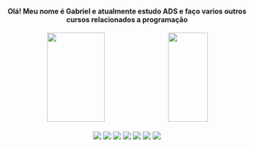 
<h4 align="center">Olá! Meu nome é Gabriel e atualmente estudo ADS e faço varios outros cursos relacionados a programação</h4>

<div align="center">
  <a href="https://github.com/gabrielgcfa"></a>
<img height="180em" width="48%" src="https://github-readme-stats.vercel.app/api/top-langs/?username=gabrielgcfa&layout=compact&langs_count=7&theme=dracula"/>
<img height="180em" width="40%" src="https://github-readme-stats.vercel.app/api?username=gabrielgcfa&show_icons=true&theme=dracula&include_all_commits=true&count_private=true"/>
</div>
<br>
  
<div align="center">
<img src="https://img.shields.io/badge/HTML5-E34F26?style=for-the-badge&logo=html5&logoColor=white">
<img src="https://img.shields.io/badge/CSS3-1572B6?style=for-the-badge&logo=css3&logoColor=white">
<img src="https://img.shields.io/badge/JavaScript-F7DF1E?style=for-the-badge&logo=javascript&logoColor=black">
<img src="https://img.shields.io/badge/Node.js-43853D?style=for-the-badge&logo=node.js&logoColor=white">
<img src="https://img.shields.io/badge/React-20232A?style=for-the-badge&logo=react&logoColor=61DAFB">
<img src="https://img.shields.io/badge/Bootstrap-563D7C?style=for-the-badge&logo=bootstrap&logoColor=white">
<img src="https://img.shields.io/badge/MySQL-00000F?style=for-the-badge&logo=mysql&logoColor=white">
</div>
